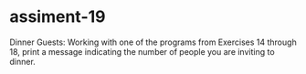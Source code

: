 # assiment-19
Dinner Guests: Working with one of the programs from Exercises 14 through 18, print a message indicating the number of people you are inviting to dinner.
